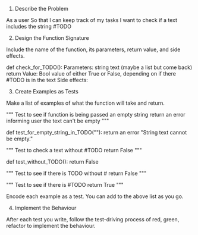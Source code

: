1. Describe the Problem

As a user
So that I can keep track of my tasks
I want to check if a text includes the string #TODO

2. Design the Function Signature

Include the name of the function, its parameters, return value, and side effects.

def check_for_TODO():
    Parameters: 
        string text (maybe a list but come back)
    return Value:
        Bool value of either True or False, depending on if there #TODO is in the text
    Side effects:



3. Create Examples as Tests

Make a list of examples of what the function will take and return.

<!-- """
Test to see if text parameter is of string data type
return an error if not
"""

def test_for_string_type_in_TODO_text():
    return an error instructing the user to pass a string text to the function. -->


"""
Test to see if function is being passed an empty string
return an error informing user the text can't be empty
"""

def test_for_empty_string_in_TODO(""):
    return an error "String text cannot be empty."


"""
Test to check a text without #TODO
return False
"""

def test_without_TODO():
    return False

"""
Test to see if there is TODO without #
return False
"""

"""
Test to see if there is #TODO
return True
"""



Encode each example as a test. You can add to the above list as you go.

4. Implement the Behaviour

After each test you write, follow the test-driving process of red, green, refactor to implement the behaviour.
